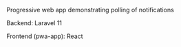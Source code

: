 Progressive web app demonstrating polling of notifications

Backend: Laravel 11

Frontend (pwa-app): React
